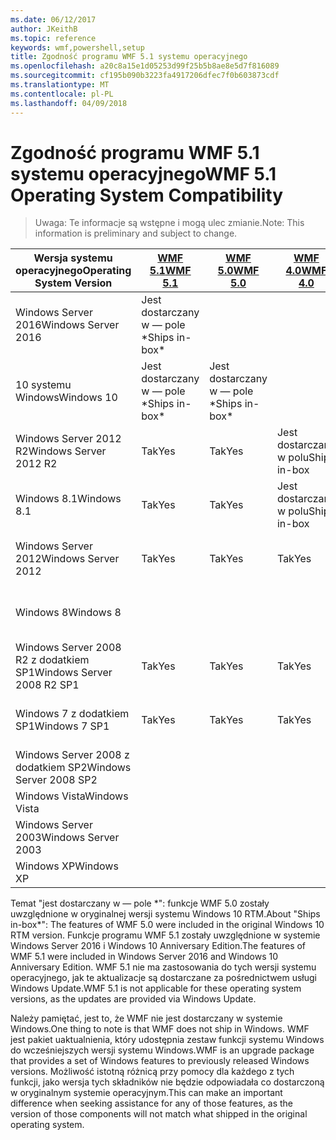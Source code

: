 ```yaml
---
ms.date: 06/12/2017
author: JKeithB
ms.topic: reference
keywords: wmf,powershell,setup
title: Zgodność programu WMF 5.1 systemu operacyjnego
ms.openlocfilehash: a20c8a15e1d05253d99f25b5b8ae8e5d7f816089
ms.sourcegitcommit: cf195b090b3223fa4917206dfec7f0b603873cdf
ms.translationtype: MT
ms.contentlocale: pl-PL
ms.lasthandoff: 04/09/2018
---
```

# <a name="wmf-51-operating-system-compatibility"></a><span data-ttu-id="b2025-103">Zgodność programu WMF 5.1 systemu operacyjnego</span><span class="sxs-lookup"><span data-stu-id="b2025-103">WMF 5.1 Operating System Compatibility</span></span> #

> <span data-ttu-id="b2025-104">Uwaga: Te informacje są wstępne i mogą ulec zmianie.</span><span class="sxs-lookup"><span data-stu-id="b2025-104">Note: This information is preliminary and subject to change.</span></span>

| <span data-ttu-id="b2025-105">Wersja systemu operacyjnego</span><span class="sxs-lookup"><span data-stu-id="b2025-105">Operating System Version</span></span> | [<span data-ttu-id="b2025-106">WMF 5.1</span><span class="sxs-lookup"><span data-stu-id="b2025-106">WMF 5.1</span></span>](https://aka.ms/wmf51download) | [<span data-ttu-id="b2025-107">WMF 5.0</span><span class="sxs-lookup"><span data-stu-id="b2025-107">WMF 5.0</span></span>](https://aka.ms/wmf5download) | [<span data-ttu-id="b2025-108">WMF 4.0</span><span class="sxs-lookup"><span data-stu-id="b2025-108">WMF 4.0</span></span>](https://aka.ms/wmf4download) |  [<span data-ttu-id="b2025-109">WMF 3.0</span><span class="sxs-lookup"><span data-stu-id="b2025-109">WMF 3.0</span></span>](https://aka.ms/wmf3download) | [<span data-ttu-id="b2025-110">WMF 2.0</span><span class="sxs-lookup"><span data-stu-id="b2025-110">WMF 2.0</span></span>](https://aka.ms/wmf2download) |
| ------------------------ | ----------- | ----------- | ----------- | ------------ |  ------------- |
| <span data-ttu-id="b2025-111">Windows Server 2016</span><span class="sxs-lookup"><span data-stu-id="b2025-111">Windows Server 2016</span></span> | <span data-ttu-id="b2025-112">Jest dostarczany w — pole \*</span><span class="sxs-lookup"><span data-stu-id="b2025-112">Ships in-box\*</span></span> |  |  |  |  |
| <span data-ttu-id="b2025-113">10 systemu Windows</span><span class="sxs-lookup"><span data-stu-id="b2025-113">Windows 10</span></span> | <span data-ttu-id="b2025-114">Jest dostarczany w — pole \*</span><span class="sxs-lookup"><span data-stu-id="b2025-114">Ships in-box\*</span></span> | <span data-ttu-id="b2025-115">Jest dostarczany w — pole \*</span><span class="sxs-lookup"><span data-stu-id="b2025-115">Ships in-box\*</span></span>  | | | |
| <span data-ttu-id="b2025-116">Windows Server 2012 R2</span><span class="sxs-lookup"><span data-stu-id="b2025-116">Windows Server 2012 R2</span></span>| <span data-ttu-id="b2025-117">Tak</span><span class="sxs-lookup"><span data-stu-id="b2025-117">Yes</span></span> | <span data-ttu-id="b2025-118">Tak</span><span class="sxs-lookup"><span data-stu-id="b2025-118">Yes</span></span> | <span data-ttu-id="b2025-119">Jest dostarczany w polu</span><span class="sxs-lookup"><span data-stu-id="b2025-119">Ships in-box</span></span> |  |  |
| <span data-ttu-id="b2025-120">Windows 8.1</span><span class="sxs-lookup"><span data-stu-id="b2025-120">Windows 8.1</span></span> | <span data-ttu-id="b2025-121">Tak</span><span class="sxs-lookup"><span data-stu-id="b2025-121">Yes</span></span> | <span data-ttu-id="b2025-122">Tak</span><span class="sxs-lookup"><span data-stu-id="b2025-122">Yes</span></span> |  <span data-ttu-id="b2025-123">Jest dostarczany w polu</span><span class="sxs-lookup"><span data-stu-id="b2025-123">Ships in-box</span></span> |  |  |
| <span data-ttu-id="b2025-124">Windows Server 2012</span><span class="sxs-lookup"><span data-stu-id="b2025-124">Windows Server 2012</span></span> | <span data-ttu-id="b2025-125">Tak</span><span class="sxs-lookup"><span data-stu-id="b2025-125">Yes</span></span> | <span data-ttu-id="b2025-126">Tak</span><span class="sxs-lookup"><span data-stu-id="b2025-126">Yes</span></span> | <span data-ttu-id="b2025-127">Tak</span><span class="sxs-lookup"><span data-stu-id="b2025-127">Yes</span></span> |  <span data-ttu-id="b2025-128">Jest dostarczany w polu</span><span class="sxs-lookup"><span data-stu-id="b2025-128">Ships in-box</span></span> | |
| <span data-ttu-id="b2025-129">Windows 8</span><span class="sxs-lookup"><span data-stu-id="b2025-129">Windows 8</span></span> |  |  |  | <span data-ttu-id="b2025-130">Jest dostarczany w polu</span><span class="sxs-lookup"><span data-stu-id="b2025-130">Ships in-box</span></span> | |
| <span data-ttu-id="b2025-131">Windows Server 2008 R2 z dodatkiem SP1</span><span class="sxs-lookup"><span data-stu-id="b2025-131">Windows Server 2008 R2 SP1</span></span> | <span data-ttu-id="b2025-132">Tak</span><span class="sxs-lookup"><span data-stu-id="b2025-132">Yes</span></span> | <span data-ttu-id="b2025-133">Tak</span><span class="sxs-lookup"><span data-stu-id="b2025-133">Yes</span></span> | <span data-ttu-id="b2025-134">Tak</span><span class="sxs-lookup"><span data-stu-id="b2025-134">Yes</span></span> |  <span data-ttu-id="b2025-135">Tak</span><span class="sxs-lookup"><span data-stu-id="b2025-135">Yes</span></span>| <span data-ttu-id="b2025-136">Jest dostarczany w polu</span><span class="sxs-lookup"><span data-stu-id="b2025-136">Ships in-box</span></span> |
| <span data-ttu-id="b2025-137">Windows 7 z dodatkiem SP1</span><span class="sxs-lookup"><span data-stu-id="b2025-137">Windows 7 SP1</span></span>  | <span data-ttu-id="b2025-138">Tak</span><span class="sxs-lookup"><span data-stu-id="b2025-138">Yes</span></span> | <span data-ttu-id="b2025-139">Tak</span><span class="sxs-lookup"><span data-stu-id="b2025-139">Yes</span></span> | <span data-ttu-id="b2025-140">Tak</span><span class="sxs-lookup"><span data-stu-id="b2025-140">Yes</span></span> | <span data-ttu-id="b2025-141">Tak</span><span class="sxs-lookup"><span data-stu-id="b2025-141">Yes</span></span> | <span data-ttu-id="b2025-142">Jest dostarczany w polu</span><span class="sxs-lookup"><span data-stu-id="b2025-142">Ships in-box</span></span> |
| <span data-ttu-id="b2025-143">Windows Server 2008 z dodatkiem SP2</span><span class="sxs-lookup"><span data-stu-id="b2025-143">Windows Server 2008 SP2</span></span> | | | | <span data-ttu-id="b2025-144">Tak</span><span class="sxs-lookup"><span data-stu-id="b2025-144">Yes</span></span> | <span data-ttu-id="b2025-145">Tak</span><span class="sxs-lookup"><span data-stu-id="b2025-145">Yes</span></span> |
| <span data-ttu-id="b2025-146">Windows Vista</span><span class="sxs-lookup"><span data-stu-id="b2025-146">Windows Vista</span></span> | | | | | <span data-ttu-id="b2025-147">Tak</span><span class="sxs-lookup"><span data-stu-id="b2025-147">Yes</span></span> |
| <span data-ttu-id="b2025-148">Windows Server 2003</span><span class="sxs-lookup"><span data-stu-id="b2025-148">Windows Server 2003</span></span>| | | |  | <span data-ttu-id="b2025-149">Tak</span><span class="sxs-lookup"><span data-stu-id="b2025-149">Yes</span></span> |
| <span data-ttu-id="b2025-150">Windows XP</span><span class="sxs-lookup"><span data-stu-id="b2025-150">Windows XP</span></span> | | | |  | <span data-ttu-id="b2025-151">Tak</span><span class="sxs-lookup"><span data-stu-id="b2025-151">Yes</span></span> |


<span data-ttu-id="b2025-152">Temat "jest dostarczany w — pole \*": funkcje WMF 5.0 zostały uwzględnione w oryginalnej wersji systemu Windows 10 RTM.</span><span class="sxs-lookup"><span data-stu-id="b2025-152">About "Ships in-box\*": The features of WMF 5.0 were included in the original Windows 10 RTM version.</span></span>
<span data-ttu-id="b2025-153">Funkcje programu WMF 5.1 zostały uwzględnione w systemie Windows Server 2016 i Windows 10 Anniversary Edition.</span><span class="sxs-lookup"><span data-stu-id="b2025-153">The features of WMF 5.1 were included in Windows Server 2016 and Windows 10 Anniversary Edition.</span></span>
<span data-ttu-id="b2025-154">WMF 5.1 nie ma zastosowania do tych wersji systemu operacyjnego, jak te aktualizacje są dostarczane za pośrednictwem usługi Windows Update.</span><span class="sxs-lookup"><span data-stu-id="b2025-154">WMF 5.1 is not applicable for these operating system versions, as the updates are provided via Windows Update.</span></span>


<span data-ttu-id="b2025-155">Należy pamiętać, jest to, że WMF nie jest dostarczany w systemie Windows.</span><span class="sxs-lookup"><span data-stu-id="b2025-155">One thing to note is that WMF does not ship in Windows.</span></span>
<span data-ttu-id="b2025-156">WMF jest pakiet uaktualnienia, który udostępnia zestaw funkcji systemu Windows do wcześniejszych wersji systemu Windows.</span><span class="sxs-lookup"><span data-stu-id="b2025-156">WMF is an upgrade package that provides a set of Windows features to previously released Windows versions.</span></span>
<span data-ttu-id="b2025-157">Możliwość istotną różnicą przy pomocy dla każdego z tych funkcji, jako wersja tych składników nie będzie odpowiadała co dostarczoną w oryginalnym systemie operacyjnym.</span><span class="sxs-lookup"><span data-stu-id="b2025-157">This can make an important difference when seeking assistance for any of those features, as the version of those components will not match what shipped in the original operating system.</span></span>